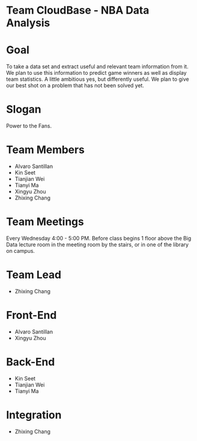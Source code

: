 # Team CloudBase - NBA Data Analysis

# Goal
To take a data set and extract useful and relevant team information from it. We plan to use this information to predict game winners as well as display team statistics. A little ambitious yes, but differently useful. We plan to give our best shot on a problem that has not been solved yet.

# Slogan
Power to the Fans.

# Team Members
- Alvaro Santillan
- Kin Seet
- Tianjian Wei
- Tianyi Ma
- Xingyu Zhou
- Zhixing Chang

# Team Meetings
Every Wednesday 4:00 - 5:00 PM. Before class begins 1 floor above the Big Data lecture room in the meeting room by the stairs, or in one of the library on campus.

# Team Lead
- Zhixing Chang

# Front-End
- Alvaro Santillan
- Xingyu Zhou

# Back-End
- Kin Seet
- Tianjian Wei
- Tianyi Ma

# Integration
- Zhixing Chang
